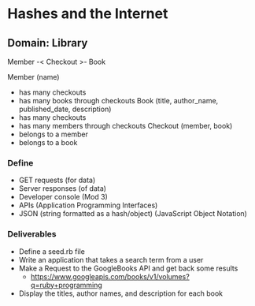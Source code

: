 # Hashes and the Internet

## Domain: Library

Member -< Checkout >- Book

Member (name)
  * has many checkouts
  * has many books through checkouts
Book (title, author_name, published_date, description)
  * has many checkouts
  * has many members through checkouts
Checkout (member, book)
  * belongs to a member
  * belongs to a book

### Define

* GET requests (for data)
* Server responses (of data)
* Developer console (Mod 3)
* APIs (Application Programming Interfaces)
* JSON (string formatted as a hash/object) (JavaScript Object Notation)

### Deliverables

* Define a seed.rb file
* Write an application that takes a search term from a user
* Make a Request to the GoogleBooks API and get back some results
  * https://www.googleapis.com/books/v1/volumes?q=ruby+programming
* Display the titles, author names, and description for each book

